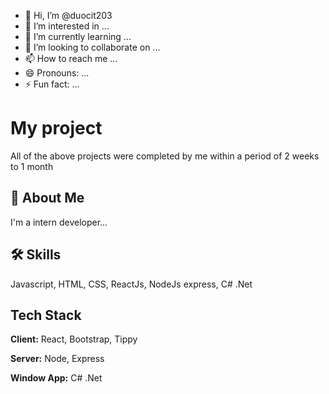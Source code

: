 - 👋 Hi, I’m @duocit203
- 👀 I’m interested in ...
- 🌱 I’m currently learning ...
- 💞️ I’m looking to collaborate on ...
- 📫 How to reach me ...
- 😄 Pronouns: ...
- ⚡ Fun fact: ...


# My project

All of the above projects were completed by me within a period of 2 weeks to 1 month


## 🚀 About Me
I'm a intern developer...


## 🛠 Skills
Javascript, HTML, CSS, ReactJs, NodeJs express, C# .Net




## Tech Stack

**Client:** React, Bootstrap, Tippy

**Server:** Node, Express

**Window App:** C# .Net 

